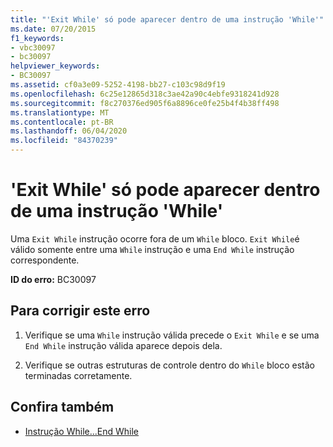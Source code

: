```yaml
---
title: "'Exit While' só pode aparecer dentro de uma instrução 'While'"
ms.date: 07/20/2015
f1_keywords:
- vbc30097
- bc30097
helpviewer_keywords:
- BC30097
ms.assetid: cf0a3e09-5252-4198-bb27-c103c98d9f19
ms.openlocfilehash: 6c25e12865d318c3ae42a90c4ebfe9318241d928
ms.sourcegitcommit: f8c270376ed905f6a8896ce0fe25b4f4b38ff498
ms.translationtype: MT
ms.contentlocale: pt-BR
ms.lasthandoff: 06/04/2020
ms.locfileid: "84370239"
---
```

# <a name="exit-while-can-only-appear-inside-a-while-statement"></a>'Exit While' só pode aparecer dentro de uma instrução 'While'
Uma `Exit While` instrução ocorre fora de um `While` bloco. `Exit While`é válido somente entre uma `While` instrução e uma `End While` instrução correspondente.  
  
 **ID do erro:** BC30097  
  
## <a name="to-correct-this-error"></a>Para corrigir este erro  
  
1. Verifique se uma `While` instrução válida precede o `Exit While` e se uma `End While` instrução válida aparece depois dela.  
  
2. Verifique se outras estruturas de controle dentro do `While` bloco estão terminadas corretamente.  
  
## <a name="see-also"></a>Confira também

- [Instrução While...End While](../language-reference/statements/while-end-while-statement.md)

